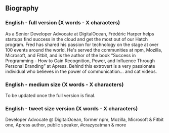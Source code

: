 ## Biography

### English - full version (X words - X characters)
As a Senior Developer Advocate at DigitalOcean, Frédéric Harper helps startups find success in the cloud and get the most out of our Hatch program. Fred has shared his passion for technology on the stage at over 100 events around the world. He's served the communities at npm, Mozilla, Microsoft, and Fitbit, and is the author of the book “Success in Programming - How to Gain Recognition, Power, and Influence Through Personal Branding” at Apress. Behind this extrovert is a very passionate individual who believes in the power of communication... and cat videos.

### English - medium size (X words - X characters)
To be updated once the full version is final.

### English - tweet size version (X words - X characters)
Developer Advocate @ DigitalOcean, former npm, Mozilla, Microsoft & Fitbit one, Apress author, public speaker, #crazycatman & more
